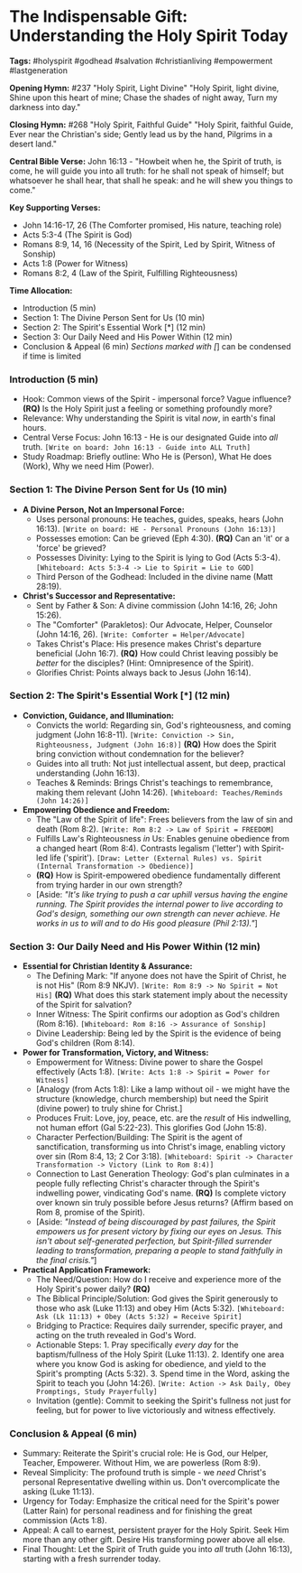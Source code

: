 # The Indispensable Gift: Understanding the Holy Spirit Today

**Tags:** #holyspirit #godhead #salvation #christianliving #empowerment
#lastgeneration

**Opening Hymn:** #237 "Holy Spirit, Light Divine" "Holy Spirit, light divine,
Shine upon this heart of mine; Chase the shades of night away, Turn my darkness
into day."

**Closing Hymn:** #268 "Holy Spirit, Faithful Guide" "Holy Spirit, faithful
Guide, Ever near the Christian's side; Gently lead us by the hand, Pilgrims in a
desert land."

**Central Bible Verse:** John 16:13 - "Howbeit when he, the Spirit of truth, is
come, he will guide you into all truth: for he shall not speak of himself; but
whatsoever he shall hear, that shall he speak: and he will shew you things to
come."

**Key Supporting Verses:**

- John 14:16-17, 26 (The Comforter promised, His nature, teaching role)
- Acts 5:3-4 (The Spirit is God)
- Romans 8:9, 14, 16 (Necessity of the Spirit, Led by Spirit, Witness of
  Sonship)
- Acts 1:8 (Power for Witness)
- Romans 8:2, 4 (Law of the Spirit, Fulfilling Righteousness)

**Time Allocation:**

- Introduction (5 min)
- Section 1: The Divine Person Sent for Us (10 min)
- Section 2: The Spirit's Essential Work [*] (12 min)
- Section 3: Our Daily Need and His Power Within (12 min)
- Conclusion & Appeal (6 min) _Sections marked with [_] can be condensed if time
  is limited

### Introduction (5 min)

- Hook: Common views of the Spirit - impersonal force? Vague influence? **(RQ)**
  Is the Holy Spirit just a feeling or something profoundly more?
- Relevance: Why understanding the Spirit is vital _now_, in earth's final
  hours.
- Central Verse Focus: John 16:13 - He is our designated Guide into _all_ truth.
  `[Write on board: John 16:13 - Guide into ALL Truth]`
- Study Roadmap: Briefly outline: Who He is (Person), What He does (Work), Why
  we need Him (Power).

### Section 1: The Divine Person Sent for Us (10 min)

- **A Divine Person, Not an Impersonal Force:**
  - Uses personal pronouns: He teaches, guides, speaks, hears (John 16:13).
    `[Write on board: HE - Personal Pronouns (John 16:13)]`
  - Possesses emotion: Can be grieved (Eph 4:30). **(RQ)** Can an 'it' or a
    'force' be grieved?
  - Possesses Divinity: Lying to the Spirit is lying to God (Acts 5:3-4).
    `[Whiteboard: Acts 5:3-4 -> Lie to Spirit = Lie to GOD]`
  - Third Person of the Godhead: Included in the divine name (Matt 28:19).
- **Christ's Successor and Representative:**
  - Sent by Father & Son: A divine commission (John 14:16, 26; John 15:26).
  - The "Comforter" (Parakletos): Our Advocate, Helper, Counselor (John 14:16,
    26). `[Write: Comforter = Helper/Advocate]`
  - Takes Christ's Place: His presence makes Christ's departure beneficial (John
    16:7). **(RQ)** How could Christ leaving possibly be _better_ for the
    disciples? (Hint: Omnipresence of the Spirit).
  - Glorifies Christ: Points always back to Jesus (John 16:14).

### Section 2: The Spirit's Essential Work [*] (12 min)

- **Conviction, Guidance, and Illumination:**
  - Convicts the world: Regarding sin, God's righteousness, and coming judgment
    (John 16:8-11).
    `[Write: Conviction -> Sin, Righteousness, Judgment (John 16:8)]` **(RQ)**
    How does the Spirit bring conviction without condemnation for the believer?
  - Guides into all truth: Not just intellectual assent, but deep, practical
    understanding (John 16:13).
  - Teaches & Reminds: Brings Christ's teachings to remembrance, making them
    relevant (John 14:26). `[Whiteboard: Teaches/Reminds (John 14:26)]`
- **Empowering Obedience and Freedom:**
  - The "Law of the Spirit of life": Frees believers from the law of sin and
    death (Rom 8:2). `[Write: Rom 8:2 -> Law of Spirit = FREEDOM]`
  - Fulfills Law's Righteousness _in_ Us: Enables genuine obedience from a
    changed heart (Rom 8:4). Contrasts legalism ('letter') with Spirit-led life
    ('spirit').
    `[Draw: Letter (External Rules) vs. Spirit (Internal Transformation -> Obedience)]`
  - **(RQ)** How is Spirit-empowered obedience fundamentally different from
    trying harder in our own strength?
  - [Aside: *"It's like trying to push a car uphill versus having the engine
    running. The Spirit provides the internal power to live according to God's
    design, something our own strength can never achieve. He works *in* us to
    will and to do His good pleasure (Phil 2:13)."*]

### Section 3: Our Daily Need and His Power Within (12 min)

- **Essential for Christian Identity & Assurance:**
  - The Defining Mark: "If anyone does not have the Spirit of Christ, he is not
    His" (Rom 8:9 NKJV). `[Write: Rom 8:9 -> No Spirit = Not His]` **(RQ)** What
    does this stark statement imply about the necessity of the Spirit for
    salvation?
  - Inner Witness: The Spirit confirms our adoption as God's children (Rom
    8:16). `[Whiteboard: Rom 8:16 -> Assurance of Sonship]`
  - Divine Leadership: Being led by the Spirit is the evidence of being God's
    children (Rom 8:14).
- **Power for Transformation, Victory, and Witness:**
  - Empowerment for Witness: Divine power to share the Gospel effectively (Acts
    1:8). `[Write: Acts 1:8 -> Spirit = Power for Witness]`
  - [Analogy (from Acts 1:8): Like a lamp without oil - we might have the
    structure (knowledge, church membership) but need the Spirit (divine power)
    to truly shine for Christ.]
  - Produces Fruit: Love, joy, peace, etc. are the _result_ of His indwelling,
    not human effort (Gal 5:22-23). This glorifies God (John 15:8).
  - Character Perfection/Building: The Spirit is the agent of sanctification,
    transforming us into Christ's image, enabling victory over sin (Rom 8:4, 13;
    2 Cor 3:18).
    `[Whiteboard: Spirit -> Character Transformation -> Victory (Link to Rom 8:4)]`
  - Connection to Last Generation Theology: God's plan culminates in a people
    fully reflecting Christ's character through the Spirit's indwelling power,
    vindicating God's name. **(RQ)** Is complete victory over known sin truly
    possible before Jesus returns? (Affirm based on Rom 8, promise of the
    Spirit).
  - [Aside: *"Instead of being discouraged by past failures, the Spirit empowers
    us for present victory by fixing our eyes on Jesus. This isn't about
    self-generated perfection, but Spirit-filled surrender leading to
    transformation, preparing a people to stand faithfully in the final
    crisis."*]
- **Practical Application Framework:**
  - The Need/Question: How do I receive and experience more of the Holy Spirit's
    power daily? **(RQ)**
  - The Biblical Principle/Solution: God gives the Spirit generously to those
    who ask (Luke 11:13) and obey Him (Acts 5:32).
    `[Whiteboard: Ask (Lk 11:13) + Obey (Acts 5:32) = Receive Spirit]`
  - Bridging to Practice: Requires daily surrender, specific prayer, and acting
    on the truth revealed in God's Word.
  - Actionable Steps: 1. Pray specifically _every day_ for the baptism/fullness
    of the Holy Spirit (Luke 11:13). 2. Identify one area where you know God is
    asking for obedience, and yield to the Spirit's prompting (Acts 5:32). 3.
    Spend time in the Word, asking the Spirit to teach you (John 14:26).
    `[Write: Action -> Ask Daily, Obey Promptings, Study Prayerfully]`
  - Invitation (gentle): Commit to seeking the Spirit's fullness not just for
    feeling, but for power to live victoriously and witness effectively.

### Conclusion & Appeal (6 min)

- Summary: Reiterate the Spirit's crucial role: He is God, our Helper, Teacher,
  Empowerer. Without Him, we are powerless (Rom 8:9).
- Reveal Simplicity: The profound truth is simple - we _need_ Christ's personal
  Representative dwelling within us. Don't overcomplicate the asking (Luke
  11:13).
- Urgency for Today: Emphasize the critical need for the Spirit's power (Latter
  Rain) for personal readiness and for finishing the great commission (Acts
  1:8).
- Appeal: A call to earnest, persistent prayer for the Holy Spirit. Seek Him
  more than any other gift. Desire His transforming power above all else.
- Final Thought: Let the Spirit of Truth guide you into _all_ truth (John
  16:13), starting with a fresh surrender today.
